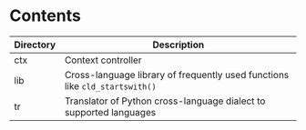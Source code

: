# Contents

| Directory | Description |
| --- | --- |
| ctx | Context controller |
| lib | Cross-language library of frequently used functions like `cld_startswith()` |
| tr | Translator of Python cross-language dialect to supported languages |
